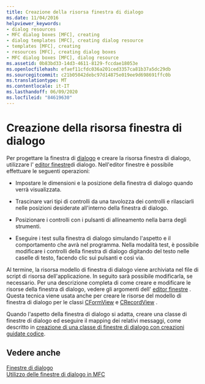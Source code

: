 ```yaml
---
title: Creazione della risorsa finestra di dialogo
ms.date: 11/04/2016
helpviewer_keywords:
- dialog resources
- MFC dialog boxes [MFC], creating
- dialog templates [MFC], creating dialog resource
- templates [MFC], creating
- resources [MFC], creating dialog boxes
- MFC dialog boxes [MFC], dialog resource
ms.assetid: 0b83bd33-14d3-4611-8129-fccdae18053e
ms.openlocfilehash: efaef11cfdc036a201ced3357ca81b37a5dc29db
ms.sourcegitcommit: c21b05042debc97d14875e019ee9d698691ffc0b
ms.translationtype: MT
ms.contentlocale: it-IT
ms.lasthandoff: 06/09/2020
ms.locfileid: "84619630"
---
```

# <a name="creating-the-dialog-resource"></a>Creazione della risorsa finestra di dialogo

Per progettare la finestra di [dialogo](dialog-boxes.md) e creare la risorsa finestra di dialogo, utilizzare l' [editor finestre](../windows/dialog-editor.md)di dialogo. Nell'editor finestre è possibile effettuare le seguenti operazioni:

- Impostare le dimensioni e la posizione della finestra di dialogo quando verrà visualizzata.

- Trascinare vari tipi di controlli da una tavolozza dei controlli e rilasciarli nelle posizioni desiderate all'interno della finestra di dialogo.

- Posizionare i controlli con i pulsanti di allineamento nella barra degli strumenti.

- Eseguire i test sulla finestra di dialogo simulando l'aspetto e il comportamento che avrà nel programma. Nella modalità test, è possibile modificare i controlli della finestra di dialogo digitando del testo nelle caselle di testo, facendo clic sui pulsanti e così via.

Al termine, la risorsa modello di finestra di dialogo viene archiviata nel file di script di risorsa dell'applicazione. In seguito sarà possibile modificarla, se necessario. Per una descrizione completa di come creare e modificare le risorse della finestra di dialogo, vedere gli argomenti dell' [editor finestre](../windows/dialog-editor.md) . Questa tecnica viene usata anche per creare le risorse del modello di finestra di dialogo per le classi [CFormView](reference/cformview-class.md) e [CRecordView](reference/crecordview-class.md) .

Quando l'aspetto della finestra di dialogo si adatta, creare una classe di finestre di dialogo ed eseguire il mapping dei relativi messaggi, come descritto in [creazione di una classe di finestre di dialogo con creazioni guidate codice](creating-a-dialog-class-with-code-wizards.md).

## <a name="see-also"></a>Vedere anche

[Finestre di dialogo](dialog-boxes.md)<br/>
[Utilizzo delle finestre di dialogo in MFC](life-cycle-of-a-dialog-box.md)
